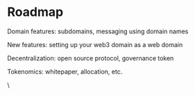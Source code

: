 # Roadmap

Domain features: subdomains, messaging using domain names

New features: setting up your web3 domain as a web domain

Decentralization: open source protocol, governance token

Tokenomics: whitepaper, allocation, etc.

\
